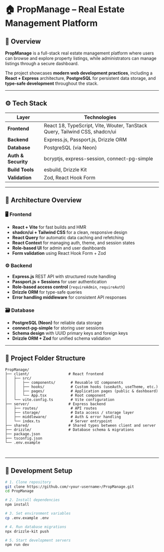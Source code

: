 # 🏠 PropManage – Real Estate Management Platform  

## 📖 Overview  
**PropManage** is a full-stack real estate management platform where users can browse and explore property listings, while administrators can manage listings through a secure dashboard.  

The project showcases **modern web development practices**, including a **React + Express** architecture, **PostgreSQL** for persistent data storage, and **type-safe development** throughout the stack.  

---

## ⚙️ Tech Stack  

| Layer | Technologies |
|-------|---------------|
| **Frontend** | React 18, TypeScript, Vite, Wouter, TanStack Query, Tailwind CSS, shadcn/ui |
| **Backend** | Express.js, Passport.js, Drizzle ORM |
| **Database** | PostgreSQL (via Neon) |
| **Auth & Security** | bcryptjs, express-session, connect-pg-simple |
| **Build Tools** | esbuild, Drizzle Kit |
| **Validation** | Zod, React Hook Form |

---

## 🧠 Architecture Overview  

### 🖥️ Frontend  
- **React + Vite** for fast builds and HMR  
- **shadcn/ui + Tailwind CSS** for a clean, responsive design  
- **React Query** for automatic data caching and refetching  
- **React Context** for managing auth, theme, and session states  
- **Role-based UI** for admin and user dashboards  
- **Form validation** using React Hook Form + Zod  

### ⚙️ Backend  
- **Express.js** REST API with structured route handling  
- **Passport.js + Sessions** for user authentication  
- **Role-based access control** (`requireAdmin`, `requireAuth`)  
- **Drizzle ORM** for type-safe queries  
- **Error handling middleware** for consistent API responses  

### 🗃️ Database  
- **PostgreSQL (Neon)** for reliable data storage  
- **connect-pg-simple** for storing user sessions  
- **Schema design** with UUID primary keys and foreign keys  
- **Drizzle ORM + Zod** for unified schema validation  

---

## 📁 Project Folder Structure  

```text
PropManage/
├── client/                  # React frontend
│   ├── src/
│   │   ├── components/       # Reusable UI components
│   │   ├── hooks/            # Custom hooks (useAuth, useTheme, etc.)
│   │   ├── pages/            # Application pages (public & dashboard)
│   │   └── App.tsx           # Root component
│   └── vite.config.ts        # Vite configuration
├── server/                  # Express backend
│   ├── routes/               # API routes
│   ├── storage/              # Data access / storage layer
│   ├── middleware/           # Auth & error handling
│   └── index.ts              # Server entrypoint
├── shared/                  # Shared types between client and server
├── drizzle/                 # Database schema & migrations
├── package.json
├── tsconfig.json
└── .env.example



```
---
## 🚀 Development Setup 
```bash
# 1. Clone repository
git clone https://github.com/<your-username>/PropManage.git
cd PropManage

# 2. Install dependencies
npm install

# 3. Set environment variables
cp .env.example .env

# 4. Run database migrations
npx drizzle-kit push

# 5. Start development servers
npm run dev

```
